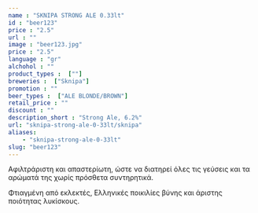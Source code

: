 ```yaml
---
name : "SKNIPA STRONG ALE 0.33lt"
id : "beer123"
price : "2.5"
url : ""
image : "beer123.jpg"
price : "2.5"
language : "gr"
alchohol : ""
product_types :  [""]
breweries :  ["Sknipa"]
promotion : ""
beer_types :  ["ALE BLONDE/BROWN"]
retail_price : ""
discount : ""
description_short : "Strong Ale, 6.2%"
url: "sknipa-strong-ale-0-33lt/sknipa"
aliases: 
    - "sknipa-strong-ale-0-33lt"
slug: "beer123"
---
```


Αφιλτράριστη και απαστερίωτη, ώστε να διατηρεί όλες τις γεύσεις και τα αρώματά της χωρίς πρόσθετα συντηρητικά.

Φτιαγμένη από εκλεκτές, Ελληνικές ποικιλίες βύνης και άριστης ποιότητας λυκίσκους.